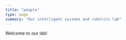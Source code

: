 ```yaml
---
title: "people"
type: page
summary: "Our intelligent systems and robotics lab"
---
```


Welcome to our lab! 
